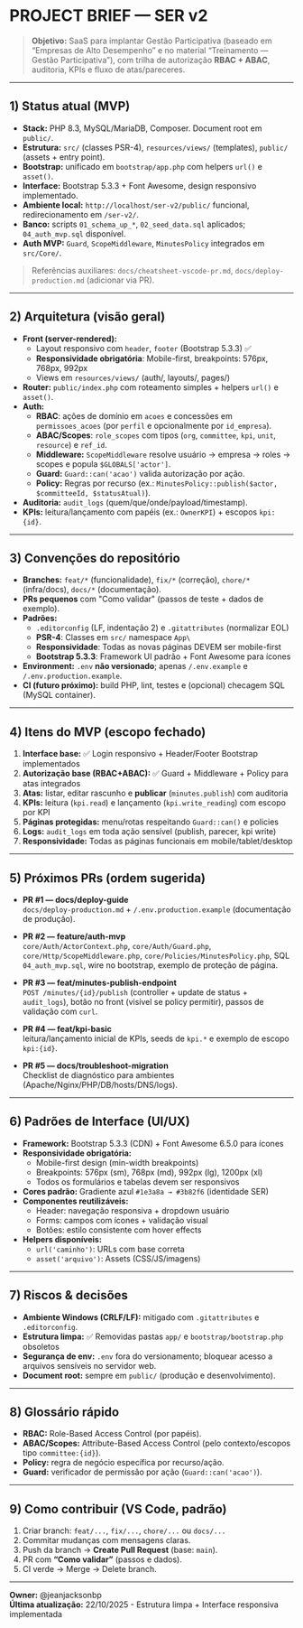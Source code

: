 # PROJECT BRIEF — SER v2

> **Objetivo:** SaaS para implantar Gestão Participativa (baseado em “Empresas de Alto Desempenho” e no material “Treinamento — Gestão Participativa”), com trilha de autorização **RBAC + ABAC**, auditoria, KPIs e fluxo de atas/pareceres.

---

## 1) Status atual (MVP)
- **Stack:** PHP 8.3, MySQL/MariaDB, Composer. Document root em `public/`.
- **Estrutura:** `src/` (classes PSR-4), `resources/views/` (templates), `public/` (assets + entry point).
- **Bootstrap:** unificado em `bootstrap/app.php` com helpers `url()` e `asset()`.
- **Interface:** Bootstrap 5.3.3 + Font Awesome, design responsivo implementado.
- **Ambiente local:** `http://localhost/ser-v2/public/` funcional, redirecionamento em `/ser-v2/`.
- **Banco:** scripts `01_schema_up_*`, `02_seed_data.sql` aplicados; `04_auth_mvp.sql` disponível.
- **Auth MVP:** `Guard`, `ScopeMiddleware`, `MinutesPolicy` integrados em `src/Core/`.

> Referências auxiliares: `docs/cheatsheet-vscode-pr.md`, `docs/deploy-production.md` (adicionar via PR).

---

## 2) Arquitetura (visão geral)
- **Front (server-rendered):** 
  - Layout responsivo com `header`, `footer` (Bootstrap 5.3.3) ✅
  - **Responsividade obrigatória**: Mobile-first, breakpoints: 576px, 768px, 992px
  - Views em `resources/views/` (auth/, layouts/, pages/)
- **Router:** `public/index.php` com roteamento simples + helpers `url()` e `asset()`.
- **Auth:** 
  - **RBAC**: ações de domínio em `acoes` e concessões em `permissoes_acoes` (por `perfil` e opcionalmente por `id_empresa`).
  - **ABAC/Scopes**: `role_scopes` com tipos (`org`, `committee`, `kpi`, `unit`, `resource`) e `ref_id`.
  - **Middleware:** `ScopeMiddleware` resolve usuário → empresa → roles → scopes e popula `$GLOBALS['actor']`.
  - **Guard:** `Guard::can('acao')` valida autorização por ação.
  - **Policy:** Regras por recurso (ex.: `MinutesPolicy::publish($actor, $committeeId, $statusAtual)`).
- **Auditoria:** `audit_logs` (quem/que/onde/payload/timestamp).
- **KPIs:** leitura/lançamento com papéis (ex.: `OwnerKPI`) + escopos `kpi:{id}`.

---

## 3) Convenções do repositório
- **Branches:** `feat/*` (funcionalidade), `fix/*` (correção), `chore/*` (infra/docs), `docs/*` (documentação).
- **PRs pequenos** com "Como validar" (passos de teste + dados de exemplo).
- **Padrões:** 
  - `.editorconfig` (LF, indentação 2) e `.gitattributes` (normalizar EOL)
  - **PSR-4**: Classes em `src/` namespace `App\`
  - **Responsividade**: Todas as novas páginas DEVEM ser mobile-first
  - **Bootstrap 5.3.3**: Framework UI padrão + Font Awesome para ícones
- **Environment:** `.env` **não versionado**; apenas `/.env.example` e `/.env.production.example`.
- **CI (futuro próximo):** build PHP, lint, testes e (opcional) checagem SQL (MySQL container).

---

## 4) Itens do MVP (escopo fechado)
1. **Interface base:** ✅ Login responsivo + Header/Footer Bootstrap implementados
2. **Autorização base (RBAC+ABAC):** ✅ Guard + Middleware + Policy para atas integrados
3. **Atas:** listar, editar rascunho e **publicar** (`minutes.publish`) com auditoria
4. **KPIs:** leitura (`kpi.read`) e lançamento (`kpi.write_reading`) com escopo por KPI
5. **Páginas protegidas:** menu/rotas respeitando `Guard::can()` e policies 
6. **Logs:** `audit_logs` em toda ação sensível (publish, parecer, kpi write)
7. **Responsividade:** Todas as páginas funcionais em mobile/tablet/desktop

---

## 5) Próximos PRs (ordem sugerida)
- **PR #1 — docs/deploy-guide**  
  `docs/deploy-production.md` + `/.env.production.example` (documentação de produção).

- **PR #2 — feature/auth-mvp**  
  `core/Auth/ActorContext.php`, `core/Auth/Guard.php`, `core/Http/ScopeMiddleware.php`, `core/Policies/MinutesPolicy.php`, SQL `04_auth_mvp.sql`, wire no bootstrap, exemplo de proteção de página.

- **PR #3 — feat/minutes-publish-endpoint**  
  `POST /minutes/{id}/publish` (controller + update de status + `audit_logs`), botão no front (visível se policy permitir), passos de validação com `curl`.

- **PR #4 — feat/kpi-basic**  
  leitura/lançamento inicial de KPIs, seeds de `kpi.*` e exemplo de escopo `kpi:{id}`.

- **PR #5 — docs/troubleshoot-migration**  
  Checklist de diagnóstico para ambientes (Apache/Nginx/PHP/DB/hosts/DNS/logs).

---

## 6) Padrões de Interface (UI/UX)
- **Framework:** Bootstrap 5.3.3 (CDN) + Font Awesome 6.5.0 para ícones
- **Responsividade obrigatória:**
  - Mobile-first design (min-width breakpoints)
  - Breakpoints: 576px (sm), 768px (md), 992px (lg), 1200px (xl)
  - Todos os formulários e tabelas devem ser responsivos
- **Cores padrão:** Gradiente azul `#1e3a8a → #3b82f6` (identidade SER)
- **Componentes reutilizáveis:**
  - Header: navegação responsiva + dropdown usuário
  - Forms: campos com ícones + validação visual
  - Botões: estilo consistente com hover effects
- **Helpers disponíveis:**
  - `url('caminho')`: URLs com base correta
  - `asset('arquivo')`: Assets (CSS/JS/imagens)

---

## 7) Riscos & decisões
- **Ambiente Windows (CRLF/LF):** mitigado com `.gitattributes` e `.editorconfig`.
- **Estrutura limpa:** ✅ Removidas pastas `app/` e `bootstrap/bootstrap.php` obsoletos
- **Segurança de env:** `.env` fora do versionamento; bloquear acesso a arquivos sensíveis no servidor web.
- **Document root:** sempre em `public/` (produção e desenvolvimento).

---

## 8) Glossário rápido
- **RBAC:** Role-Based Access Control (por papéis).
- **ABAC/Scopes:** Attribute-Based Access Control (pelo contexto/escopos tipo `committee:{id}`).
- **Policy:** regra de negócio específica por recurso/ação.
- **Guard:** verificador de permissão por ação (`Guard::can('acao')`).

---

## 9) Como contribuir (VS Code, padrão)
1. Criar branch: `feat/...`, `fix/...`, `chore/...` ou `docs/...`  
2. Commitar mudanças com mensagens claras.  
3. Push da branch → **Create Pull Request** (base: `main`).  
4. PR com **“Como validar”** (passos e dados).  
5. CI verde → Merge → Delete branch.

---

**Owner:** @jeanjacksonbp  
**Última atualização:** 22/10/2025 - Estrutura limpa + Interface responsiva implementada
